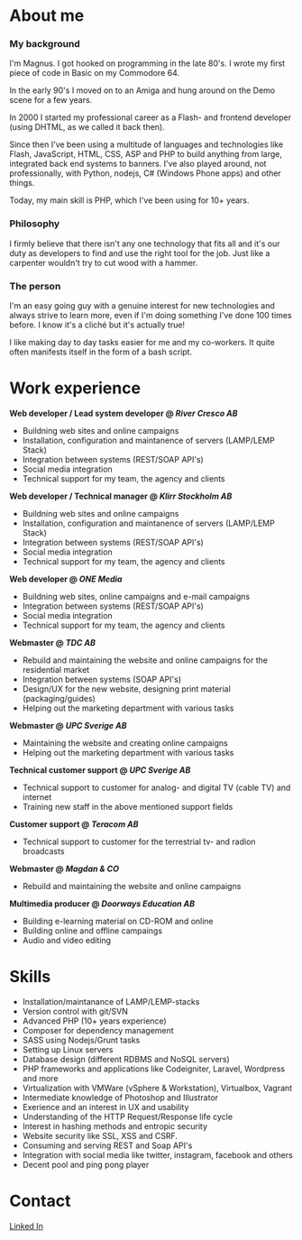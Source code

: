 # About me


### My background
I'm Magnus. I got hooked on programming in the late 80's. I wrote my first piece of code in Basic on my Commodore 64.

In the early 90's I moved on to an Amiga and hung around on the Demo scene for a few years.

In 2000 I started my professional career as a Flash- and frontend developer (using DHTML, as we called it back then).

Since then I've been using a multitude of languages and technologies like Flash, JavaScript, HTML, CSS, ASP and PHP to build anything from large, integrated back end systems to banners. I've also played around, not professionally, with Python, nodejs, C# (Windows Phone apps) and other things.

Today, my main skill is PHP, which I've been using for 10+ years.

### Philosophy
I firmly believe that there isn't any one technology that fits all and it's our duty as developers to find and use the right tool for the job. Just like a carpenter wouldn't try to cut wood with a hammer.

### The person
I'm an easy going guy with a genuine interest for new technologies and always strive to learn more, even if I'm doing something I've done 100 times before. I know it's a cliché but it's actually true!

I like making day to day tasks easier for me and my co-workers. It quite often manifests itself in the form of a bash script.

# Work experience

__Web developer / Lead system developer @ *River Cresco AB*__

* Buildning web sites and online campaigns
* Installation, configuration and maintanence of servers (LAMP/LEMP Stack)
* Integration between systems (REST/SOAP API's)
* Social media integration
* Technical support for my team, the agency and clients

__Web developer / Technical manager @ *Klirr Stockholm AB*__

* Buildning web sites and online campaigns
* Installation, configuration and maintanence of servers (LAMP/LEMP Stack)
* Integration between systems (REST/SOAP API's)
* Social media integration
* Technical support for my team, the agency and clients

__Web developer @ *ONE Media*__

* Buildning web sites, online campaigns and e-mail campaigns
* Integration between systems (REST/SOAP API's)
* Social media integration
* Technical support for my team, the agency and clients

__Webmaster @ *TDC AB*__

* Rebuild and maintaining the website and online campaigns for the residential market
* Integration between systems (SOAP API's)
* Design/UX for the new website, designing print material (packaging/guides)
* Helping out the marketing department with various tasks

__Webmaster @ *UPC Sverige AB*__

* Maintaining the website and creating online campaigns
* Helping out the marketing department with various tasks

__Technical customer support @ *UPC Sverige AB*__

* Technical support to customer for analog- and digital TV (cable TV) and internet
* Training new staff in the above mentioned support fields

__Customer support @ *Teracom AB*__

* Technical support to customer for the terrestrial tv- and radion broadcasts

__Webmaster @ *Magdan & CO*__

* Rebuild and maintaining the website and online campaigns

__Multimedia producer @ *Doorways Education AB*__

* Building e-learning material on CD-ROM and online
* Building online and offline campaings
* Audio and video editing


# Skills

* Installation/maintanance of LAMP/LEMP-stacks
* Version control with git/SVN
* Advanced PHP (10+ years experience)
* Composer for dependency management
* SASS using Nodejs/Grunt tasks
* Setting up Linux servers
* Database design (different RDBMS and NoSQL servers)
* PHP frameworks and applications like Codeigniter, Laravel, Wordpress and more
* Virtualization with VMWare (vSphere & Workstation), Virtualbox, Vagrant
* Intermediate knowledge of Photoshop and Illustrator
* Exerience and an interest in UX and usability
* Understanding of the HTTP Request/Response life cycle
* Interest in hashing methods and entropic security
* Website security like SSL, XSS and CSRF.
* Consuming and serving REST and Soap API's
* Integration with social media like twitter, instagram, facebook and others
* Decent pool and ping pong player

# Contact
[Linked In](https://se.linkedin.com/in/iammange)
